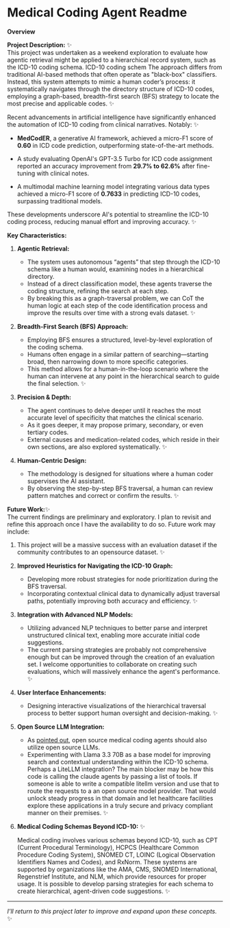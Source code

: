 # **Medical Coding Agent Readme**

**Overview**

**Project Description:** ✨\
This project was undertaken as a weekend exploration to evaluate how agentic retrieval might be applied to a hierarchical record system, such as the ICD-10 coding schema. ICD-10 coding schem The approach differs from traditional AI-based methods that often operate as "black-box" classifiers. Instead, this system attempts to mimic a human coder’s process: it systematically navigates through the directory structure of ICD-10 codes, employing a graph-based, breadth-first search (BFS) strategy to locate the most precise and applicable codes. ✨

Recent advancements in artificial intelligence have significantly enhanced the automation of ICD-10 coding from clinical narratives. Notably: ✨

- **MedCodER**, a generative AI framework, achieved a micro-F1 score of **0.60** in ICD code prediction, outperforming state-of-the-art methods.

- A study evaluating OpenAI's GPT-3.5 Turbo for ICD code assignment reported an accuracy improvement from **29.7% to 62.6%** after fine-tuning with clinical notes.

- A multimodal machine learning model integrating various data types achieved a micro-F1 score of **0.7633** in predicting ICD-10 codes, surpassing traditional models.

These developments underscore AI's potential to streamline the ICD-10 coding process, reducing manual effort and improving accuracy. ✨

**Key Characteristics:**

1. **Agentic Retrieval:**

   - The system uses autonomous “agents” that step through the ICD-10 schema like a human would, examining nodes in a hierarchical directory.
   - Instead of a direct classification model, these agents traverse the coding structure, refining the search at each step.
   - By breaking this as a graph-traversal problem, we can CoT the human logic at each step of the code identification process and improve the results over time with a strong evals dataset. ✨

2. **Breadth-First Search (BFS) Approach:**

   - Employing BFS ensures a structured, level-by-level exploration of the coding schema.
   - Humans often engage in a similar pattern of searching—starting broad, then narrowing down to more specific categories.
   - This method allows for a human-in-the-loop scenario where the human can intervene at any point in the hierarchical search to guide the final selection. ✨

3. **Precision & Depth:**

   - The agent continues to delve deeper until it reaches the most accurate level of specificity that matches the clinical scenario.
   - As it goes deeper, it may propose primary, secondary, or even tertiary codes.
   - External causes and medication-related codes, which reside in their own sections, are also explored systematically. ✨

4. **Human-Centric Design:**

   - The methodology is designed for situations where a human coder supervises the AI assistant.
   - By observing the step-by-step BFS traversal, a human can review pattern matches and correct or confirm the results. ✨

**Future Work:**✨\
The current findings are preliminary and exploratory. I plan to revisit and refine this approach once I have the availability to do so. Future work may include:

1. This project will be a massive success with an evaluation dataset if the community contributes to an opensource dataset. ✨

2. **Improved Heuristics for Navigating the ICD-10 Graph:**

   - Developing more robust strategies for node prioritization during the BFS traversal.
   - Incorporating contextual clinical data to dynamically adjust traversal paths, potentially improving both accuracy and efficiency. ✨

3. **Integration with Advanced NLP Models:**

   - Utilizing advanced NLP techniques to better parse and interpret unstructured clinical text, enabling more accurate initial code suggestions.
   - The current parsing strategies are probably not comprehensive enough but can be improved through the creation of an evaluation set. I welcome opportunities to collaborate on creating such evaluations, which will massively enhance the agent's performance. ✨

4. **User Interface Enhancements:**

   - Designing interactive visualizations of the hierarchical traversal process to better support human oversight and decision-making. ✨

5. **Open Source LLM Integration:**

   - As [ pointed out](<insert LinkedIn URL>), open source medical coding agents should also utilize open source LLMs.
   - Experimenting with Llama 3.3 70B as a base model for improving search and contextual understanding within the ICD-10 schema. Perhaps a LiteLLM integration? The main blocker may be how this code is calling the claude agents by passing a list of tools. If someone is able to write a compatible litellm version and use that to route the requests to a an open source model provider. That would unlock steady progress in that domain and let healthcare facilities explore these applications in a truly secure and privacy compliant manner on their premises. ✨

6. **Medical Coding Schemas Beyond ICD-10:** ✨

   Medical coding involves various schemas beyond ICD-10, such as CPT (Current Procedural Terminology), HCPCS (Healthcare Common Procedure Coding System), SNOMED CT, LOINC (Logical Observation Identifiers Names and Codes), and RxNorm. These systems are supported by organizations like the AMA, CMS, SNOMED International, Regenstrief Institute, and NLM, which provide resources for proper usage. It is possible to develop parsing strategies for each schema to create hierarchical, agent-driven code suggestions. ✨

---

*I’ll return to this project later to improve and expand upon these concepts.* ✨

